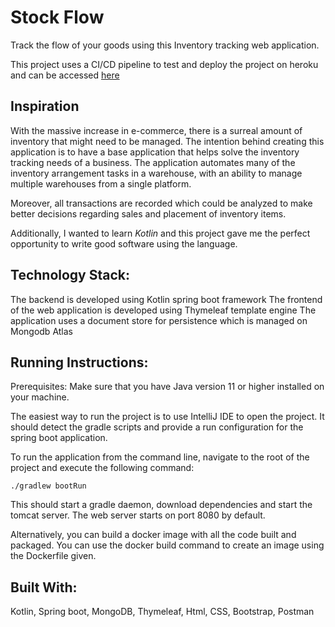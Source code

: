 # Stock Flow
Track the flow of your goods using this Inventory tracking web application.

This project uses a CI/CD pipeline to test and deploy the project on heroku and can be accessed 
[here](https://dashboard.heroku.com/apps/stock-flow-msn)

## Inspiration

With the massive increase in e-commerce, there is a surreal amount of inventory that might need to be managed. 
The intention behind creating this application is to have a base application that helps solve the inventory tracking 
needs of a business. The application automates many of the inventory arrangement tasks in a warehouse, with an ability
to manage multiple warehouses from a single platform.

Moreover, all transactions are recorded which could be analyzed to make better decisions regarding sales and placement of
inventory items.


Additionally, I wanted to learn *Kotlin* and this project gave me the perfect opportunity to write good software using the
language.

## Technology Stack:

The backend is developed using Kotlin spring boot framework
The frontend of the web application is developed using Thymeleaf template engine
The application uses a document store for persistence which is managed on Mongodb Atlas

## Running Instructions:
Prerequisites: Make sure that you have Java version 11 or higher installed on your machine.

The easiest way to run the project is to use IntelliJ IDE to open the project. It should detect the gradle scripts
and provide a run configuration for the spring boot application.

To run the application from the command line, navigate to the root of the project and execute the following command:
```shell
./gradlew bootRun 
```
This should start a gradle daemon, download dependencies and start the tomcat server.
The web server starts on port 8080 by default.

Alternatively, you can build a docker image with all the code built and packaged. You can use the docker build command
to create an image using the Dockerfile given.

## Built With:
Kotlin, Spring boot, MongoDB, Thymeleaf, Html, CSS, Bootstrap, Postman